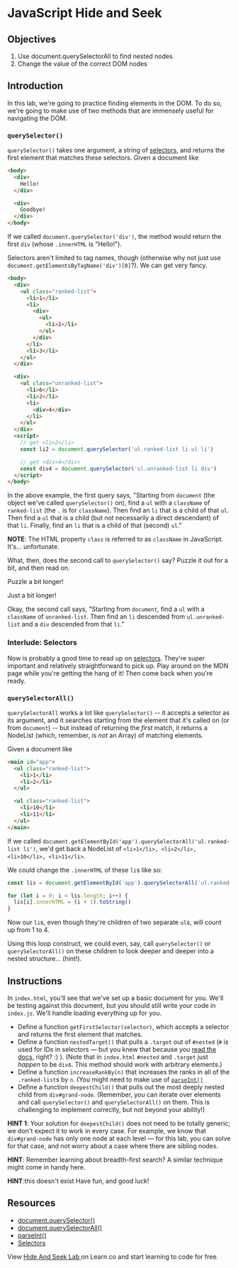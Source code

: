 # JavaScript Hide and Seek

## Objectives

1. Use document.querySelectorAll to find nested nodes
2. Change the value of the correct DOM nodes

## Introduction

In this lab, we're going to practice finding elements in the DOM. To do so, we're going to make use of two methods that are immensely useful for navigating the DOM.

### `querySelector()`

`querySelector()` takes one argument, a string of [selectors](https://developer.mozilla.org/en-US/docs/Web/Guide/CSS/Getting_Started/Selectors), and returns the first element that matches these selectors. Given a document like

``` html
<body>
  <div>
    Hello!
  </div>

  <div>
    Goodbye!
  </div>
</body>
```

If we called `document.querySelector('div')`, the method would return the first `div` (whose `.innerHTML` is "Hello!").

Selectors aren't limited to tag names, though (otherwise why not just use `document.getElementsByTagName('div')[0]`?). We can get very fancy.

``` html
<body>
  <div>
    <ul class="ranked-list">
      <li>1</li>
      <li>
        <div>
          <ul>
            <li>2</li>
          </ul>
        </div>
      </li>
      <li>3</li>
    </ul>
  </div>

  <div>
    <ul class="unranked-list">
      <li>6</li>
      <li>2</li>
      <li>
        <div>4</div>
      </li>
    </ul>
  </div>
  <script>
    // get <li>2</li>
    const li2 = document.querySelector('ul.ranked-list li ul li')

    // get <div>4</div>
    const div4 = document.querySelector('ul.unranked-list li div')
  </script>
</body>
```

In the above example, the first query says, "Starting from `document` (the object we've called `querySelector()` on), find a `ul` with a `className` of `ranked-list` (the `.` is for `className`). Then find an `li` that is a child of that `ul`. Then find a `ul` that is a child (but not necessarily a direct descendant) of that `li`. Finally, find an `li` that is a child of that (second) `ul`."

**NOTE**: The HTML property `class` is referred to as `className` in JavaScript. It's... unfortunate.

What, then, does the second call to `querySelector()` say? Puzzle it out for a bit, and then read on.

Puzzle a bit longer!

Just a bit longer!

Okay, the second call says, "Starting from `document`, find a `ul` with a `className` of `unranked-list`. Then find an `li` descended from `ul.unranked-list` and a `div` descended from that `li`."

### Interlude: Selectors

Now is probably a good time to read up on [selectors](https://developer.mozilla.org/en-US/docs/Web/Guide/CSS/Getting_Started/Selectors). They're super important and relatively straightforward to pick up. Play around on the MDN page while you're getting the hang of it! Then come back when you're ready.

### `querySelectorAll()`

`querySelectorAll` works a lot like `querySelector()` -- it accepts a selector as its argument, and it searches starting from the element that it's called on (or from `document`) -- but instead of returning the _first_ match, it returns a NodeList (which, remember, is _not_ an Array) of matching elements.

Given a document like

``` html
<main id="app">
  <ul class="ranked-list">
    <li>1</li>
    <li>2</li>
  </ul>

  <ul class="ranked-list">
    <li>10</li>
    <li>11</li>
  </ul>
</main>
```

If we called `document.getElementById('app').querySelectorAll('ul.ranked-list li')`, we'd get back a NodeList of `<li>1</li>, <li>2</li>, <li>10</li>, <li>11</li>`.

We could change the `.innerHTML` of these `li`s like so:

``` javascript
const lis = document.getElementById('app').querySelectorAll('ul.ranked-list li')

for (let i = 0; i < lis.length; i++) {
  lis[i].innerHTML = (i + 1).toString()
}
```

Now our `li`s, even though they're children of two separate `ul`s, will count up from 1 to 4.

Using this loop construct, we could even, say, call `querySelector()` or `querySelectorAll()` on these children to look deeper and deeper into a nested structure... (hint!).

## Instructions

In `index.html`, you'll see that we've set up a basic document for you. We'll be testing against this document, but you should still write your code in `index.js`. We'll handle loading everything up for you.

- Define a function `getFirstSelector(selector)`, which accepts a selector and returns the first element that matches.
- Define a function `nestedTarget()` that pulls a `.target` out of `#nested` (`#` is used for IDs in selectors — but you knew that because you [read the docs](https://developer.mozilla.org/en-US/docs/Web/Guide/CSS/Getting_Started/Selectors), right? :) ). (Note that in `index.html` `#nested` and `.target` just _happen_ to be `div`s. This method should work with arbitrary elements.)
- Define a function `increaseRankBy(n)` that increases the ranks in all of the `.ranked-list`s by `n`. (You might need to make use of [`parseInt()`](https://developer.mozilla.org/en-US/docs/Web/JavaScript/Reference/Global_Objects/parseInt)
- Define a function `deepestChild()` that pulls out the most deeply nested child
from `div#grand-node`. (Remember, you can iterate over elements and call
`querySelector()` and `querySelectorAll()` on them. This is challenging to
implement correctly, but not beyond your ability!)

**HINT 1**: Your solution for `deepestChild()` does not need to be totally
generic; we don't expect it to work in every case. For example, we know that
`div#grand-node` has only one node at each level — for this lab, you can solve
for that case, and not worry about a case where there are sibling nodes.

**HINT**: Remember learning about breadth-first search? A similar technique
might come in handy here.

**HINT**:this doesn't exist
Have fun, and good luck!

## Resources

- [document.querySelector()](https://developer.mozilla.org/en-US/docs/Web/API/Document/querySelector)
- [document.querySelectorAll()](https://developer.mozilla.org/en-US/docs/Web/API/Document/querySelectorAll)
- [parseInt()](https://developer.mozilla.org/en-US/docs/Web/JavaScript/Reference/Global_Objects/parseInt)
- [Selectors](https://developer.mozilla.org/en-US/docs/Web/Guide/CSS/Getting_Started/Selectors)

<p class='util--hide'>View <a href='https://learn.co/lessons/javascript-hide-and-seek'>Hide And Seek Lab </a> on Learn.co and start learning to code for free.</p>

